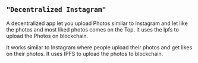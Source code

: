 ## ```"Decentralized Instagram"```

A decentralized app let you upload Photos similar to Instagram and let like the photos and most liked photos comes on the Top. 
It uses the Ipfs to upload the Photos on blockchain.

It works similar to Instagram where people upload their photos and get likes on their photos. It uses IPFS to upload the photos to blockchain.

